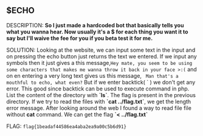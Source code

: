 ## $ECHO

DESCRIPTION: **So I just made a hardcoded bot that basically tells you what you wanna hear. Now usually it's a $ for each thing you want it to say but I'll waive the fee for you if you beta test it for me.**

SOLUTION: Looking at the website, we can input some text in the input and on pressing the echo button just returns the text we entered. If we input any symbols then it just gives
a this message,`Hey mate, you seem to be using some characters that makes me wanna throw it back in your face >:(` and on en entering a very long text gives us this message, ` Man that's a mouthful to echo, what even?`
But if we enter backtick( \` ) we don't get any error. This  good since backtick can be used to execute command in php. List the content of the directory with **\`ls\`**. The flag is present in the
previous directory. If we try to read the files with **\`cat ../flag.txt\`**, we get the length error message. After looking around the web I found a way to read file file without **cat**
command. We can get the flag **\`< ../flag.txt\`**

FLAG: `flag{1beadaf44586ea4aba2ea9a00c5b6d91}`
